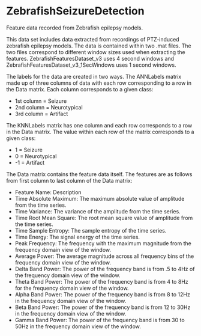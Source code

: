 # ZebrafishSeizureDetection
Feature data recorded from Zebrafish epilepsy models.

This data set includes data extracted from recordings of PTZ-induced zebrafish epilepsy models. The data is contained within two .mat files. The two files correspond to different window sizes used when extracting the features. ZebrafishFeaturesDataset_v3 uses 4 second windows and ZebrafishFeaturesDataset_v3_1SecWindows uses 1 second windows. 

The labels for the data are created in two ways. The ANNLabels matrix made up of three columns of data with each row corresponding to a row in the Data matrix. Each column corresponds to a given class:
- 1st column = Seizure
- 2nd column = Neurotypical
- 3rd column = Artifact
  
The KNNLabels matrix has one column and each row corresponds to a row in the Data matrix. The value within each row of the matrix corresponds to a given class:
- 1 = Seizure
- 0 = Neurotypical
- -1 = Artifact

The Data matrix contains the feature data itself. The features are as follows from first column to last column of the Data matrix:
- Feature Name:	            Description
- Time Absolute Maximum:		  The maximum absolute value of amplitude from the time series.
- Time Variance:	            The variance of the amplitude from the time series.
- Time Root Mean Square:	    The root mean square value of amplitude from the time series.
- Time Sample Entropy:	      The sample entropy of the time series. 
- Time Energy:	              The signal energy of the time series. 
- Peak Frequency:	          The frequency with the maximum magnitude from the frequency domain view of the window.
- Average Power:	            The average magnitude across all frequency bins of the frequency domain view of the window.
- Delta Band Power:	        The power of the frequency band is from .5 to 4Hz of the frequency domain view of the window.
- Theta Band Power:	        The power of the frequency band is from 4 to 8Hz for the frequency domain view of the window.
- Alpha Band Power:	        The power of the frequency band is from 8 to 12Hz in the frequency domain view of the window.
- Beta Band Power:	          The power of the frequency band is from 12 to 30Hz in the frequency domain view of the window.
- Gamma Band Power:	        The power of the frequency band is from 30 to 50Hz in the frequency domain view of the window.
